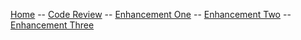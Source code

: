 [Home](README.md) -- [Code Review](CodeReview.md) -- [Enhancement One](enhancement1.md) -- [Enhancement Two](enhancement2.md) -- [Enhancement Three](enhancement3.md)
